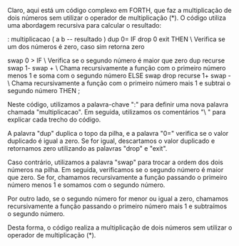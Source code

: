 Claro, aqui está um código complexo em FORTH, que faz a multiplicação de dois números sem utilizar o operador de multiplicação (*). O código utiliza uma abordagem recursiva para calcular o resultado:

: multiplicacao ( a b -- resultado )
  dup 0= IF drop 0 exit THEN   \ Verifica se um dos números é zero, caso sim retorna zero
  
  swap 0 > IF                \ Verifica se o segundo número é maior que zero
    dup recurse swap 1- swap  +   \ Chama recursivamente a função com o primeiro número menos 1 e soma com o segundo número
  ELSE
    swap drop recurse 1+ swap -  \ Chama recursivamente a função com o primeiro número mais 1 e subtrai o segundo número
  THEN ;

Neste código, utilizamos a palavra-chave ":" para definir uma nova palavra chamada "multiplicacao". Em seguida, utilizamos os comentários "\ " para explicar cada trecho do código.

A palavra "dup" duplica o topo da pilha, e a palavra "0=" verifica se o valor duplicado é igual a zero. Se for igual, descartamos o valor duplicado e retornamos zero utilizando as palavras "drop" e "exit".

Caso contrário, utilizamos a palavra "swap" para trocar a ordem dos dois números na pilha. Em seguida, verificamos se o segundo número é maior que zero. Se for, chamamos recursivamente a função passando o primeiro número menos 1 e somamos com o segundo número.

Por outro lado, se o segundo número for menor ou igual a zero, chamamos recursivamente a função passando o primeiro número mais 1 e subtraímos o segundo número.

Desta forma, o código realiza a multiplicação de dois números sem utilizar o operador de multiplicação (*).